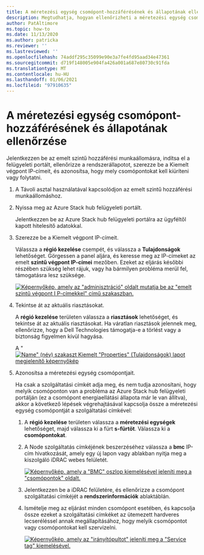 ```yaml
---
title: A méretezési egység csomópont-hozzáférésének és állapotának ellenőrzése
description: Megtudhatja, hogyan ellenőrizheti a méretezési egység csomópont-hozzáférését és állapotát
author: PatAltimore
ms.topic: how-to
ms.date: 11/13/2020
ms.author: patricka
ms.reviewer: ''
ms.lastreviewed: ''
ms.openlocfilehash: 74addf295c35099e90e3a7fe4fd95aad34e47361
ms.sourcegitcommit: d719f148005e904fa426a001a687e80730c91fda
ms.translationtype: MT
ms.contentlocale: hu-HU
ms.lasthandoff: 01/06/2021
ms.locfileid: "97910635"
---
```

# <a name="verifying-scale-unit-node-access-and-health"></a>A méretezési egység csomópont-hozzáférésének és állapotának ellenőrzése



Jelentkezzen be az emelt szintű hozzáférési munkaállomásra, indítsa el a felügyeleti portált, ellenőrizze a rendszerállapotot, szerezze be a Kiemelt végpont IP-címeit, és azonosítsa, hogy mely csomópontokat kell kiüríteni vagy folytatni.

1.  A Távoli asztal használatával kapcsolódjon az emelt szintű hozzáférési munkaállomáshoz.

2.  Nyissa meg az Azure Stack hub felügyeleti portált.

    Jelentkezzen be az Azure Stack hub felügyeleti portálra az ügyféltől kapott hitelesítő adatokkal.
        
3.  Szerezze be a Kiemelt végpont IP-címeit.


    Válassza a **régió kezelése** csempét, és válassza a **Tulajdonságok** lehetőséget. Görgessen a panel aljára, és keresse meg az IP-címeket az emelt **szintű végpont IP-címei** mezőben. Ezeket az eljárás későbbi részében szükség lehet rájuk, vagy ha bármilyen probléma merül fel, támogatásra lesz szüksége.

    [![Képernyőkép, amely az "adminisztráció" oldalt mutatja be az "emelt szintű végpont I P-címekkel" című szakaszban.](media/image-18-inline.png)](media/image-18-expanded.png)
    
4.  Tekintse át az aktuális riasztásokat.

    A **régió kezelése** területen válassza a **riasztások** lehetőséget, és tekintse át az aktuális riasztásokat. Ha váratlan riasztások jelennek meg, ellenőrizze, hogy a Dell Technologies támogatja-e a törlést vagy a biztonság figyelmen kívül hagyása.
    
    A " [ ![ Name" (név) szakaszt Kiemelt "Properties" (Tulajdonságok) lapot megjelenítő képernyőkép](media/image-19-inline.png)](media/image-19-expanded.png)
    
5.  Azonosítsa a méretezési egység csomópontjait.

    Ha csak a szolgáltatási címkét adja meg, és nem tudja azonosítani, hogy melyik csomóponton van a probléma az Azure Stack hub felügyeleti portálján (ez a csomópont energiaellátási állapota már le van állítva), akkor a következő lépések végrehajtásával kapcsolja össze a méretezési egység csomópontját a szolgáltatási címkével:
    
    1.  A **régió kezelése** területen válassza a **méretezési egységek** lehetőséget, majd válassza ki a fürt **s-fürtöt**. Válassza ki a **csomópontokat**.
    
    1.  A Node szolgáltatás címkéjének beszerzéséhez válassza a **bmc** IP-cím hivatkozását, amely egy új lapon vagy ablakban nyitja meg a kiszolgáló iDRAC webes felületét.

        [![Képernyőkép, amely a "BMC" oszlop kiemelésével jeleníti meg a "csomópontok" oldalt.](media/image-20-inline.png)](media/image-20-expanded.png) 
    
    1.  Jelentkezzen be a iDRAC felületére, és ellenőrizze a csomópont szolgáltatási címkéjét a **rendszerinformációk** ablaktáblán.
    
    1.  Ismételje meg az eljárást minden csomópont esetében, és kapcsolja össze ezeket a szolgáltatási címkéket az ütemezett hardveres lecseréléssel annak megállapításához, hogy melyik csomópontot vagy csomópontokat kell szervizelni.

        [![Képernyőkép, amely az "irányítópultot" jeleníti meg a "Service tag" kiemelésével.](media/image-21-inline.png)](media/image-21-expanded.png)
    
